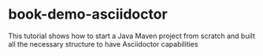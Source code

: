 # book-demo-asciidoctor
This tutorial shows how to start a Java Maven project from scratch and built all the necessary structure to have Asciidoctor capabilities
